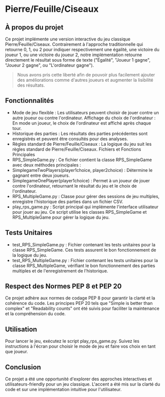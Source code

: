 # Pierre/Feuille/Ciseaux
## À propos du projet
Ce projet implémente une version interactive du jeu classique Pierre/Feuille/Ciseaux. Contrairement à l'approche traditionnelle qui retourne 0, 1, ou 2 pour indiquer respectivement une égalité, une victoire du joueur 1, ou une victoire du joueur 2, notre implémentation retourne directement le résultat sous forme de texte ("Égalité", "Joueur 1 gagne", "Joueur 2 gagne", ou "L'ordinateur gagne").

> Nous avons pris cette liberté afin de pouvoir plus facilement ajouter des améliorations comme d'autres joueurs et augmenter la lisibilité des résultats.

## Fonctionnalités
- Mode de jeu flexible : Les utilisateurs peuvent choisir de jouer contre un autre joueur ou contre l'ordinateur.
Affichage du choix de l'ordinateur : En mode un joueur, le choix de l'ordinateur est affiché après chaque tour.
- Historique des parties : Les résultats des parties précédentes sont enregistrés et peuvent être consultés pour des analyses.
- Règles standard de Pierre/Feuille/Ciseaux : La logique du jeu suit les règles standard de Pierre/Feuille/Ciseaux.
Fichiers et Fonctions Principales
- RPS_SimpleGame.py : Ce fichier contient la classe RPS_SimpleGame avec deux méthodes principales :
- SimplegameTwoPlayers(player1choice, player2choice) : Détermine le gagnant entre deux joueurs.
- SimplegameOnePlayer(player1choice) : Permet à un joueur de jouer contre l'ordinateur, retournant le résultat du jeu et le choix de l'ordinateur.
- RPS_MultipleGame.py : Classe pour gérer des sessions de jeu multiples, enregistre l'historique des parties dans un fichier CSV.
- play_rps_game.py : Script principal qui implémente l'interface utilisateur pour jouer au jeu. Ce script utilise les classes RPS_SimpleGame et RPS_MultipleGame pour gérer la logique du jeu.

## Tests Unitaires
- test_RPS_SimpleGame.py : Fichier contenant les tests unitaires pour la classe RPS_SimpleGame. Ces tests assurent le bon fonctionnement de la logique du jeu.
- test_RPS_MultipleGame.py : Fichier contenant les tests unitaires pour la classe RPS_MultipleGame, vérifiant le bon fonctionnement des parties multiples et de l'enregistrement de l'historique.

## Respect des Normes PEP 8 et PEP 20
Ce projet adhère aux normes de codage PEP 8 pour garantir la clarté et la cohérence du code. Les principes PEP 20 tels que "Simple is better than complex" et "Readability counts" ont été suivis pour faciliter la maintenance et la compréhension du code.

## Utilisation
Pour lancer le jeu, exécutez le script play_rps_game.py. Suivez les instructions à l'écran pour choisir le mode de jeu et faire vos choix en tant que joueur.

## Conclusion
Ce projet a été une opportunité d'explorer des approches interactives et utilisateurs-friendly pour un jeu classique. L'accent a été mis sur la clarté du code et sur une implémentation intuitive pour l'utilisateur.

